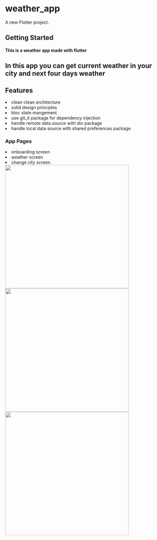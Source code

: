 # weather_app

A new Flutter project.

## Getting Started

#### This is a weather app made with flutter 

## In this app you can get current weather in your city and next four days weather 

## Features

<li/>clean clean architecture
<li/>solid design principles
<li/>bloc state mangement
<li>use git_it package for dependency injection
<li>handle remote data source with dio package
<li>handle local data source with shared preferences package


### App Pages
  
<li>onboarding screen
<li>weather screen
<li>change city screen

<div>
  <img src="https://user-images.githubusercontent.com/32137323/190085555-fb88d663-5555-4963-98b2-d04a89ff597b.jpg" width="400">
  <img src="[https://user-images.githubusercontent.com/32137323/190085555-fb88d663-5555-4963-98b2-d04a89ff597b.jpg](https://user-images.githubusercontent.com/32137323/190202669-0ba7c608-8abe-44bb-abc5-c7346609a392.jpg)"  width="400">
  <img src="https://user-images.githubusercontent.com/32137323/190085555-fb88d663-5555-4963-98b2-d04a89ff597b.jpg"  width="400">

  </div>
